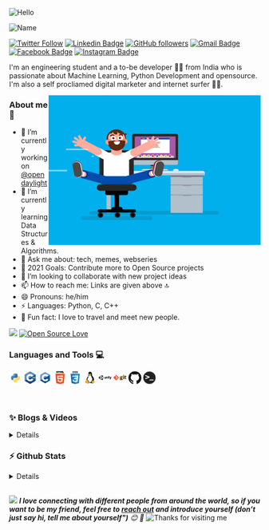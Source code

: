![Hello](Hello.gif)

![Name](name.png)


[![Twitter Follow](https://img.shields.io/twitter/follow/imanishbarnwal?style=social)](https://twitter.com/intent/follow?screen_name=imanishbarnwal) [![Linkedin Badge](https://img.shields.io/badge/-Manish_Kumar_Barnwal-blue?style=social&logo=Linkedin&logoColor=blue&link=https://www.linkedin.com/in/imanishbarnwal)](https://www.linkedin.com/in/imanishbarnwal) [![GitHub followers](https://img.shields.io/github/followers/imanishbarnwal?label=Follow&style=social)](https://github.com/imanishbarnwal/?tab=follow)
[![Gmail Badge](https://img.shields.io/badge/-imanishbarnwal@gmail.com-c14438?style=social&logo=Gmail&logoColor=red&link=mailto:imanishbarnwal@gamil.com)](mailto:imanishbarnwal@gmail.com) [![Facebook Badge](https://img.shields.io/badge/-Manish_Kumar_Barnwal-4267b2?style=social&&logo=Facebook&logoColor=blue&link=https://www.facebook.com/imanishbarnwal)](https://www.facebook.com/imanishbarnwal) [![Instagram Badge](https://img.shields.io/badge/-@imanishbarnwal-833ab4?style=social&logo=Instagram&logoColor=A14DAF&link=https://www.instagram.com/imanishbarnwal)](https://www.instagram.com/imanishbarnwal)

I'm an engineering student and a to-be developer 👨‍💻 from India who is passionate about Machine Learning, Python Development and opensource. I'm also a self procliamed digital marketer and internet surfer 🏄‍♂️. 


<img align="right" height="300" width="425" alt="" src="https://raw.githubusercontent.com/imanishbarnwal/imanishbarnwal/master/coder.gif" />

### About me :eyes:

- 🔭 I’m currently working on [@opendaylight](https://github.com/opendaylight)
- 🌱 I’m currently learning Data Structures & Algorithms.
- 💬 Ask me about: tech, memes, webseries
- 🥅 2021 Goals: Contribute more to Open Source projects
- 👯 I’m looking to collaborate with new project ideas
- 📫 How to reach me: Links are given above 🔝
- 😄 Pronouns: he/him
- ⚡ Languages: Python, C, C++
- 🤪 Fun fact: I love to travel and meet new people.

![](https://komarev.com/ghpvc/?username=imanishbarnwal&style=plastic)
[![Open Source Love](https://badges.frapsoft.com/os/v2/open-source.svg?v=103)](https://github.com/imanishbarnwal)

<!-- ### Spotify Playing 🎧

[<img src="https://now-playing-codestackr.vercel.app/api/spotify-playing" alt="codeSTACKr Spotify Playing" width="350" />](https://open.spotify.com/user/ykstv4r8kvi00hlge7sw84jk1) -->

### Languages and Tools :computer:
<p align="left"><code><img height="25" src="https://raw.githubusercontent.com/github/explore/80688e429a7d4ef2fca1e82350fe8e3517d3494d/topics/python/python.png"></code>
<code><img height="26" src="https://raw.githubusercontent.com/github/explore/5c058a388828bb5fde0bcafd4bc867b5bb3f26f3/topics/cpp/cpp.png"></code>
<code><img height="26" src="https://raw.githubusercontent.com/github/explore/80688e429a7d4ef2fca1e82350fe8e3517d3494d/topics/c/c.png"></code>
<code><img height="26" src="https://raw.githubusercontent.com/github/explore/80688e429a7d4ef2fca1e82350fe8e3517d3494d/topics/html/html.png"></code>
<code><img height="26" src="https://raw.githubusercontent.com/github/explore/80688e429a7d4ef2fca1e82350fe8e3517d3494d/topics/css/css.png"></code>
<code><img height="26" src="https://raw.githubusercontent.com/github/explore/80688e429a7d4ef2fca1e82350fe8e3517d3494d/topics/linux/linux.png"></code>
  <code><img height="26" src="https://raw.githubusercontent.com/github/explore/80688e429a7d4ef2fca1e82350fe8e3517d3494d/topics/unity/unity.png"></code>
<code><img height="26" src="https://raw.githubusercontent.com/github/explore/80688e429a7d4ef2fca1e82350fe8e3517d3494d/topics/git/git.png"></code>
<code><img height="26" src="https://raw.githubusercontent.com/github/explore/78df643247d429f6cc873026c0622819ad797942/topics/github/github.png"></code>
<code><img height="26" src="https://raw.githubusercontent.com/github/explore/80688e429a7d4ef2fca1e82350fe8e3517d3494d/topics/terminal/terminal.png"></code></p></br>

### ✨ Blogs & Videos
<details>

#### 📕 Latest Blog Posts

<!-- BLOG-POST-LIST:START -->
- [My Experience in LFX Mentorship Program with OpenDaylight](https://blogs.imanishbarnwal.tech/lfx-mentorship-program)
- [CovidOff | Covid19 Lead Generation Platform](https://blogs.imanishbarnwal.tech/covidoff)
- [My Experience in the Hacker Community | MLH LHD: Build](https://blogs.imanishbarnwal.tech/experience-in-hacker-community)
- [Microsoft Learn Student Ambassador, SELECTED](https://blogs.imanishbarnwal.tech/microsoft-learn-student-ambassador)
<!-- BLOG-POST-LIST:END -->

➡️ [more blog posts...](https://blogs.manishbarnwal.tech)

---

#### 📺 Latest YouTube Videos

<!-- YOUTUBE:START -->
- [GitHub Campus Expert 🚩Video Application [SELECTED]](https://www.youtube.com/watch?v=SvZdZC0RIlI)
- [GitHub Campus Expert 🚩 Swags Unboxing!!](https://www.youtube.com/watch?v=948Y9kh1BNA)
- [Google Cloud Ready Facilitator Schwags Unboxing | #GoogleCloudReady 🎉](https://www.youtube.com/watch?v=gqPO5pKRiKc)
- [Workshop on Microsoft Azure Fundamentals | MLSA | Manish Kumar Barnwal](https://www.youtube.com/watch?v=y5f4pf1t8sY)
<!-- YOUTUBE:END -->

➡️ [more videos...](https://www.youtube.com/channel/UCfpqdFu1khxUN54jiwdF3zQ)

---
</details>

### ⚡ Github Stats

<details>	
  
<img src="https://github-readme-stats.vercel.app/api?username=imanishbarnwal&show_icons=true&hide_border=true&count_private=true">
<img src="https://github-readme-stats.vercel.app/api/top-langs/?username=imanishbarnwal&show_icons=true&hide_border=true&layout=compact&langs_count=8">
<p align="center">
  <img src="https://github-readme-streak-stats.herokuapp.com/?user=imanishbarnwal&show_icons=true&hide_border=true">
</p> 

![Manish's GitHub Activity graph](https://activity-graph.herokuapp.com/graph?username=imanishbarnwal&theme=dracula) 
</details>

<!--footer-->

##
<img src="https://media.giphy.com/media/LnQjpWaON8nhr21vNW/giphy.gif" width="60"> <em><b>I love connecting with different people from around the world, so if you want to be my friend, feel free to [reach out](https://www.linkedin.com/in/imanishbarnwal) and introduce yourself (don’t just say hi, tell me about yourself")</b> 😊 💜</em>
<img height="120" alt="Thanks for visiting me" width="100%" src="https://raw.githubusercontent.com/BrunnerLivio/brunnerlivio/master/images/marquee.svg" />
<!--
**imanishbarnwal/imanishbarnwal** is a ✨ _special_ ✨ repository because its `README.md` (this file) appears on your GitHub profile.

Here are some ideas to get you started:

- 🔭 I’m currently working on ...
- 🌱 I’m currently learning ...
- 👯 I’m looking to collaborate on ...
- 🤔 I’m looking for help with ...
- 💬 Ask me about ...
- 📫 How to reach me: ...
- 😄 Pronouns: ...
- ⚡ Fun fact: ...
-->
